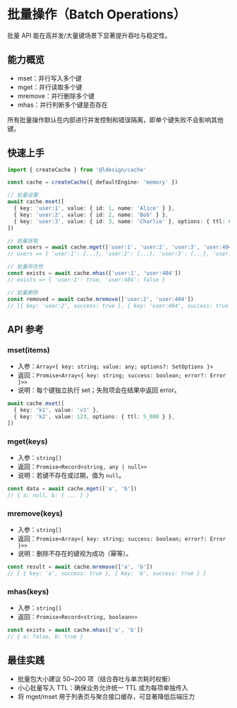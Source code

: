 # 批量操作（Batch Operations）

批量 API 能在高并发/大量键场景下显著提升吞吐与稳定性。

## 能力概览
- mset：并行写入多个键
- mget：并行读取多个键
- mremove：并行删除多个键
- mhas：并行判断多个键是否存在

所有批量操作默认在内部进行并发控制和错误隔离，即单个键失败不会影响其他键。

## 快速上手

```ts
import { createCache } from '@ldesign/cache'

const cache = createCache({ defaultEngine: 'memory' })

// 批量设置
await cache.mset([
  { key: 'user:1', value: { id: 1, name: 'Alice' } },
  { key: 'user:2', value: { id: 2, name: 'Bob' } },
  { key: 'user:3', value: { id: 3, name: 'Charlie' }, options: { ttl: 60_000 } },
])

// 批量获取
const users = await cache.mget(['user:1', 'user:2', 'user:3', 'user:404'])
// users => { 'user:1': {...}, 'user:2': {...}, 'user:3': {...}, 'user:404': null }

// 批量存在性
const exists = await cache.mhas(['user:1', 'user:404'])
// exists => { 'user:1': true, 'user:404': false }

// 批量删除
const removed = await cache.mremove(['user:2', 'user:404'])
// [{ key: 'user:2', success: true }, { key: 'user:404', success: true }]
```

## API 参考

### mset(items)
- 入参：`Array<{ key: string; value: any; options?: SetOptions }>`
- 返回：`Promise<Array<{ key: string; success: boolean; error?: Error }>>`
- 说明：每个键独立执行 set；失败项会在结果中返回 error。

```ts
await cache.mset([
  { key: 'k1', value: 'v1' },
  { key: 'k2', value: 123, options: { ttl: 5_000 } },
])
```

### mget(keys)
- 入参：`string[]`
- 返回：`Promise<Record<string, any | null>>`
- 说明：若键不存在或过期，值为 `null`。

```ts
const data = await cache.mget(['a', 'b'])
// { a: null, b: { ... } }
```

### mremove(keys)
- 入参：`string[]`
- 返回：`Promise<Array<{ key: string; success: boolean; error?: Error }>>`
- 说明：删除不存在的键视为成功（幂等）。

```ts
const result = await cache.mremove(['a', 'b'])
// [ { key: 'a', success: true }, { key: 'b', success: true } ]
```

### mhas(keys)
- 入参：`string[]`
- 返回：`Promise<Record<string, boolean>>`

```ts
const exists = await cache.mhas(['a', 'b'])
// { a: false, b: true }
```

## 最佳实践
- 批量包大小建议 50~200 项（结合吞吐与单次耗时权衡）
- 小心批量写入 TTL：确保业务允许统一 TTL 或为每项单独传入
- 将 mget/mset 用于列表页与聚合接口缓存，可显著降低后端压力

